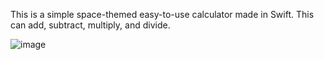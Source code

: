 This is a simple space-themed easy-to-use calculator made in Swift. This can add, subtract, multiply, and divide.   

![image](https://github.com/user-attachments/assets/45bad7a3-6252-4f52-aff7-3ce92adc1238)
